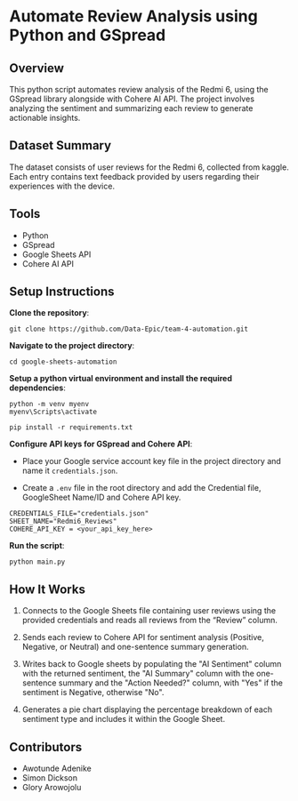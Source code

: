 ﻿# Automate Review Analysis using Python and GSpread
## Overview
This python script automates review analysis of the Redmi 6, using the GSpread library alongside with Cohere AI API. The project involves analyzing the sentiment and summarizing each review to generate actionable insights.

## Dataset Summary
The dataset consists of user reviews for the Redmi 6, collected from kaggle. Each entry
contains text feedback provided by users regarding their experiences with the device. 

## Tools
- Python
- GSpread
- Google Sheets API
- Cohere AI API

## Setup Instructions
**Clone the repository**:
```
git clone https://github.com/Data-Epic/team-4-automation.git
```
**Navigate to the project directory**:
```
cd google-sheets-automation
```
**Setup a python virtual environment and install the required dependencies**:
```
python -m venv myenv
myenv\Scripts\activate
```
```
pip install -r requirements.txt
```
**Configure API keys for GSpread and Cohere API**:
- Place your Google service account key file in the project directory and name it `credentials.json`.

- Create a `.env` file in the root directory and add the Credential file, GoogleSheet Name/ID and Cohere API key.
```
CREDENTIALS_FILE="credentials.json"
SHEET_NAME="Redmi6_Reviews"
COHERE_API_KEY = <your_api_key_here>
```
**Run the script**:
```
python main.py
```

## How It Works

1. Connects to the Google Sheets file containing user reviews using the provided credentials and reads all reviews from the “Review” column.

2. Sends each review to Cohere API for sentiment analysis (Positive, Negative, or Neutral) and one-sentence summary generation.

3. Writes back to Google sheets by populating the "AI Sentiment" column with the returned sentiment, the "AI Summary" column with the one-sentence summary and the "Action Needed?" column, with "Yes" if the sentiment is Negative, otherwise "No". 

4. Generates a pie chart displaying the percentage breakdown of each sentiment type and includes it within the Google Sheet.

## Contributors
- Awotunde Adenike
- Simon Dickson
- Glory Arowojolu
